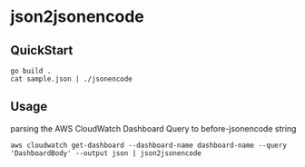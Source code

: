 # json2jsonencode

## QuickStart 

```
go build .
cat sample.json | ./jsonencode
```

## Usage

parsing the AWS CloudWatch Dashboard Query to before-jsonencode string

```
aws cloudwatch get-dashboard --dashboard-name dashboard-name --query 'DashboardBody' --output json | json2jsonencode
```